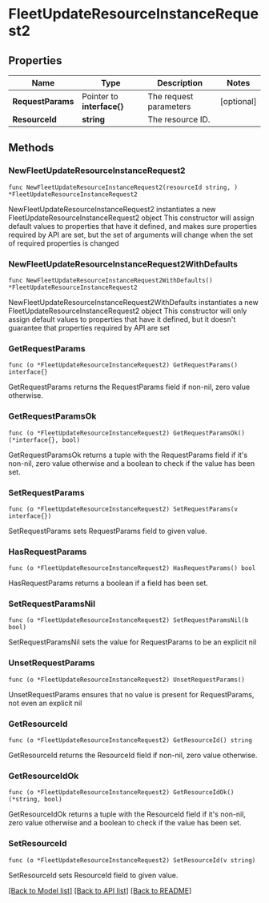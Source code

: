 # FleetUpdateResourceInstanceRequest2

## Properties

Name | Type | Description | Notes
------------ | ------------- | ------------- | -------------
**RequestParams** | Pointer to **interface{}** | The request parameters | [optional] 
**ResourceId** | **string** | The resource ID. | 

## Methods

### NewFleetUpdateResourceInstanceRequest2

`func NewFleetUpdateResourceInstanceRequest2(resourceId string, ) *FleetUpdateResourceInstanceRequest2`

NewFleetUpdateResourceInstanceRequest2 instantiates a new FleetUpdateResourceInstanceRequest2 object
This constructor will assign default values to properties that have it defined,
and makes sure properties required by API are set, but the set of arguments
will change when the set of required properties is changed

### NewFleetUpdateResourceInstanceRequest2WithDefaults

`func NewFleetUpdateResourceInstanceRequest2WithDefaults() *FleetUpdateResourceInstanceRequest2`

NewFleetUpdateResourceInstanceRequest2WithDefaults instantiates a new FleetUpdateResourceInstanceRequest2 object
This constructor will only assign default values to properties that have it defined,
but it doesn't guarantee that properties required by API are set

### GetRequestParams

`func (o *FleetUpdateResourceInstanceRequest2) GetRequestParams() interface{}`

GetRequestParams returns the RequestParams field if non-nil, zero value otherwise.

### GetRequestParamsOk

`func (o *FleetUpdateResourceInstanceRequest2) GetRequestParamsOk() (*interface{}, bool)`

GetRequestParamsOk returns a tuple with the RequestParams field if it's non-nil, zero value otherwise
and a boolean to check if the value has been set.

### SetRequestParams

`func (o *FleetUpdateResourceInstanceRequest2) SetRequestParams(v interface{})`

SetRequestParams sets RequestParams field to given value.

### HasRequestParams

`func (o *FleetUpdateResourceInstanceRequest2) HasRequestParams() bool`

HasRequestParams returns a boolean if a field has been set.

### SetRequestParamsNil

`func (o *FleetUpdateResourceInstanceRequest2) SetRequestParamsNil(b bool)`

 SetRequestParamsNil sets the value for RequestParams to be an explicit nil

### UnsetRequestParams
`func (o *FleetUpdateResourceInstanceRequest2) UnsetRequestParams()`

UnsetRequestParams ensures that no value is present for RequestParams, not even an explicit nil
### GetResourceId

`func (o *FleetUpdateResourceInstanceRequest2) GetResourceId() string`

GetResourceId returns the ResourceId field if non-nil, zero value otherwise.

### GetResourceIdOk

`func (o *FleetUpdateResourceInstanceRequest2) GetResourceIdOk() (*string, bool)`

GetResourceIdOk returns a tuple with the ResourceId field if it's non-nil, zero value otherwise
and a boolean to check if the value has been set.

### SetResourceId

`func (o *FleetUpdateResourceInstanceRequest2) SetResourceId(v string)`

SetResourceId sets ResourceId field to given value.



[[Back to Model list]](../README.md#documentation-for-models) [[Back to API list]](../README.md#documentation-for-api-endpoints) [[Back to README]](../README.md)


